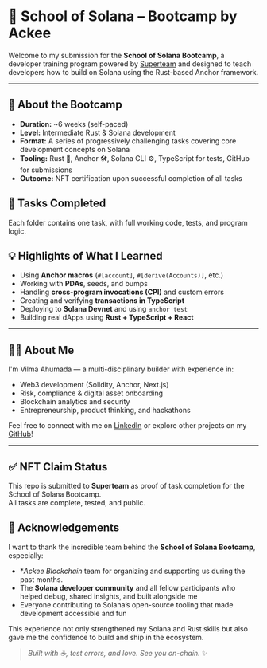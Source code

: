 # 🧠 School of Solana – Bootcamp by Ackee

Welcome to my submission for the **School of Solana Bootcamp**, a developer training program powered by [Superteam](https://superteam.fun/) and designed to teach developers how to build on Solana using the Rust-based Anchor framework.

---

## 🏁 About the Bootcamp

- **Duration:** ~6 weeks (self-paced)
- **Level:** Intermediate Rust & Solana development
- **Format:** A series of progressively challenging tasks covering core development concepts on Solana
- **Tooling:** Rust 🦀, Anchor 🛠, Solana CLI ⚙️, TypeScript for tests, GitHub for submissions
- **Outcome:** NFT certification upon successful completion of all tasks

## 🧩 Tasks Completed

Each folder contains one task, with full working code, tests, and program logic.

## 💡 Highlights of What I Learned

- Using **Anchor macros** (`#[account]`, `#[derive(Accounts)]`, etc.)
- Working with **PDAs**, seeds, and bumps
- Handling **cross-program invocations (CPI)** and custom errors
- Creating and verifying **transactions in TypeScript**
- Deploying to **Solana Devnet** and using `anchor test`
- Building real dApps using **Rust + TypeScript + React**

---

## 👩‍💻 About Me

I'm Vilma Ahumada — a multi-disciplinary builder with experience in:

- Web3 development (Solidity, Anchor, Next.js)
- Risk, compliance & digital asset onboarding
- Blockchain analytics and security
- Entrepreneurship, product thinking, and hackathons

Feel free to connect with me on [LinkedIn](https://linkedin.com/in/vilmapato) or explore other projects on my [GitHub](https://github.com/vilmapato)!

---

## ✅ NFT Claim Status

This repo is submitted to **Superteam** as proof of task completion for the School of Solana Bootcamp.  
All tasks are complete, tested, and public.

## 🙏 Acknowledgements

I want to thank the incredible team behind the **School of Solana Bootcamp**, especially:

- \*_Ackee Blockchain_ team for organizing and supporting us during the past months.
- The **Solana developer community** and all fellow participants who helped debug, shared insights, and built alongside me
- Everyone contributing to Solana’s open-source tooling that made development accessible and fun

This experience not only strengthened my Solana and Rust skills but also gave me the confidence to build and ship in the ecosystem.

> _Built with ☕, test errors, and love. See you on-chain._ ✨
